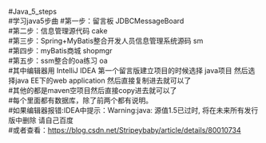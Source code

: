 #Java_5_steps  
#学习java5步曲
#第一步：留言板                                      JDBCMessageBoard  
#第二步：信息管理源代码                              cake  
#第三步：Spring+MyBatis整合开发人员信息管理系统源码  sm  
#第四步：myBatis商城                                 shopmgr  
#第五步：ssm整合的oa练习                             oa  
#其中编辑器用 IntelliJ IDEA  第一个留言版建立项目的时候选择 java项目 然后选择java EE下的web application 然后直接复制进去就可以了  
#其他的都是maven空项目然后直接copy进去就可以了   
#每个里面都有数据库，除了前两个都有说明。   
#如果编辑器报错:IDEA中提示：Warning:java: 源值1.5已过时, 将在未来所有发行版中删除 请自己百度  
#或者查看：https://blog.csdn.net/Stripeybaby/article/details/80010734  
